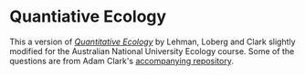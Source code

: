 Quantiative Ecology
============================

This a version of [*Quantitative Ecology*](http://hdl.handle.net/11299/204551) by Lehman, Loberg and Clark slightly modified for the Australian National University Ecology course. Some of the questions are from Adam Clark's [accompanying repository](https://github.com/adamtclark/QuantitativeEcologyBook).
